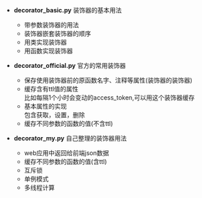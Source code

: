   
  
  
  
  
  
  
  
  
- **decorator_basic.py** 装饰器的基本用法  
    - 带参数装饰器的用法  
    - 装饰器嵌套装饰器的顺序  
    - 用类实现装饰器  
    - 用函数实现装饰器  
  
  
- **decorator_official.py** 官方的常用装饰器  
    - 保存使用装饰器前的原函数名字、注释等属性(装饰器的装饰器)  
    - 缓存含有ttl值的属性  
        比如每隔1个小时会变动的access_token,可以用这个装饰器缓存  
    - 基本属性的实现  
        包含获取，设置，删除  
    - 缓存不同参数的函数的值(不含ttl)  
  
  
- **decorator_my.py** 自己整理的装饰器用法  
    - web应用中返回给前端json数据  
    - 缓存不同参数的函数的值(含ttl)  
    - 互斥锁  
    - 单例模式  
    - 多线程计算  
  
  

